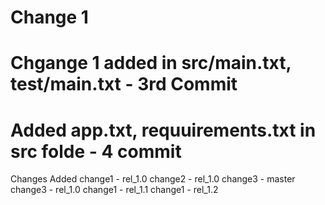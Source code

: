 # Change 1
# Chgange 1 added in src/main.txt, test/main.txt - 3rd Commit
# Added app.txt, requuirements.txt in src folde - 4 commit
Changes Added
change1 - rel_1.0
change2 - rel_1.0
change3 - master
change3 - rel_1.0
change1 - rel_1.1
change1 - rel_1.2